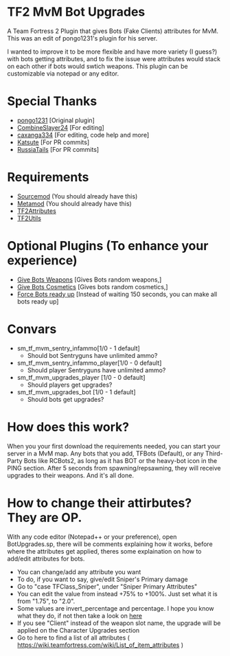 # TF2 MvM Bot Upgrades
A Team Fortress 2 Plugin that gives Bots (Fake Clients) attributes for MvM. This was an edit of pongo1231's plugin for his server. 

I wanted to improve it to be more flexible and have more variety (I guess?) with bots getting attributes, and to fix the issue were attributes would stack on each other if bots would swtich weapons. This plugin can be customizable via notepad or any editor.

# Special Thanks
* [pongo1231](https://github.com/pongo1231) [Original plugin]
* [CombineSlayer24](https://github.com/CombineSlayer24) [For editing]
* [caxanga334](https://github.com/caxanga334) [For editing, code help and more]
* [Katsute](https://github.com/Katsute) [For PR commits]
* [RussiaTails](https://github.com/RussiaTails) [For PR commits]

# Requirements
* [Sourcemod](https://www.sourcemod.net/) (You should already have this)
* [Metamod](https://www.metamodsource.net/) (You should already have this)
* [TF2Attributes](https://github.com/FlaminSarge/tf2attributes)
* [TF2Utils](https://github.com/nosoop/SM-TFUtils)

# Optional Plugins (To enhance your experience)
* [Give Bots Weapons](https://forums.alliedmods.net/showthread.php?t=287668) [Gives Bots random weapons,]
* [Give Bots Cosmetics](https://forums.alliedmods.net/showthread.php?p=2456267) [Gives bots random cosmetics,]
* [Force Bots ready up](https://forums.alliedmods.net/showthread.php?p=1792358) [Instead of waiting 150 seconds, you can make all bots ready up]

# Convars
- sm_tf_mvm_sentry_infammo[1/0 - 1 default]
  - Should bot Sentryguns have unlimited ammo?
- sm_tf_mvm_sentry_infammo_player[1/0 - 0 default]
  - Should player Sentryguns have unlimited ammo?
- sm_tf_mvm_upgrades_player [1/0 - 0 default]
  - Should players get upgrades?
- sm_tf_mvm_upgrades_bot [1/0 - 1 default]
  - Should bots get upgrades?

# How does this work?
When you your first download the requirements needed, you can start your server in a MvM map. Any bots that you add, TFBots (Default), or any Third-Party Bots like RCBots2, as long as it has BOT or the heavy-bot icon in the PING section. After 5 seconds from spawning/repsawning, they will receive upgrades to their weapons. And it's all done.  

# How to change their attirbutes? They are OP.
With any code editor (Notepad++ or your preference), open BotUpgrades.sp, there will be comments explaining how it works, before where the attributes get applied, theres some explaination on how to add/edit attributes for bots.

* You can change/add any attribute you want
* To do, if you want to say, give/edit Sniper's Primary damage
* Go to "case TFClass_Sniper", under "Sniper Primary Attributes"
* You can edit the value from instead +75% to +100%. Just set what it is from "1.75", to "2.0".
* Some values are invert_percentage and percentage. I hope you know what they do, if not then take a look on [here](https://steamcommunity.com/sharedfiles/filedetails/?id=1234200950)
* If you see "Client" instead of the weapon slot name, the upgrade will be applied on the Character Upgrades section
* Go to here to find a list of all attributes ( https://wiki.teamfortress.com/wiki/List_of_item_attributes ) 
